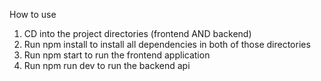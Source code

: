 How to use

1. CD into the project directories (frontend AND backend)
2. Run npm install to install all dependencies in both of those directories
3. Run npm start to run the frontend application
4. Run npm run dev to run the backend api

